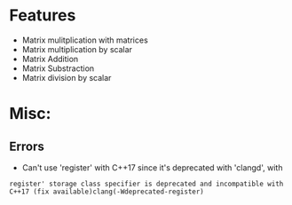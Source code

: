 # Features

- Matrix mulitplication with matrices
- Matrix multiplication by scalar
- Matrix Addition
- Matrix Substraction
- Matrix division by scalar

# Misc:

## Errors

- Can't use 'register' with C++17 since it's deprecated with 'clangd', with 
```
register' storage class specifier is deprecated and incompatible with C++17 (fix available)clang(-Wdeprecated-register)
```